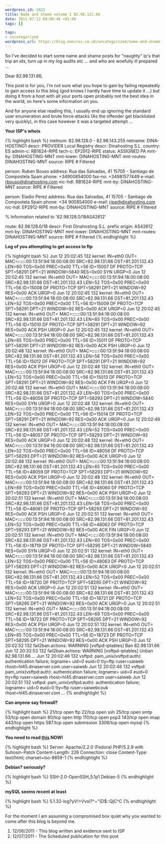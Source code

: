 ```yaml
--- 
wordpress_id: 1023
title: Name and shame volume 1 82.98.131.66
date: 2011-07-12 09:00:49 +01:00
tags: []

tags: 
- uncategorized
wordpress_url: https://blog.oneiroi.co.uk/uncategorized/name-and-shame-volume-1-82-98-131-66
---
```

So I've decided to start some name and shame posts for "naughty" ip's that trip an ids, turn up in my log audits etc ... and who are woefully ill prepared ...

Dear 82.98.131.66,

This post is for you, I'm not sure what you hope to gain by failing repeatedly to gain access to this blog (god knows I hardly have time to update it ...) but doing it from a host with all your ports open probably not the best idea in the world, so here's some information on you.

And for anyone else reading this, I usually end up ignoring the standard user enumeration and brute force attacks (As the offender get blacklisted very quickly), in this case however it was a targeted attempt ...


<strong>Your ISP's whois</strong>

{% highlight bash %}
inetnum:        82.98.128.0 - 82.98.143.255
netname:        DINA-HOSTING1
descr:          PROVIDER Local Registry
descr:          Dinahosting S.L.
country:        ES
admin-c:        RB1624-RIPE
tech-c:         EP2912-RIPE
status:         ASSIGNED PA
mnt-by:         DINAHOSTING-MNT
mnt-lower:      DINAHOSTING-MNT
mnt-routes:     DINAHOSTING-MNT
source:         RIPE # Filtered

person:         Ruben Bouso
address:        Rua das Salvadas, 41
                15705 - Santiago de Compostela
                Spain
phone:          +34900854000
fax-no:         +34981577449
e-mail:         rbouso@dinahosting.com
nic-hdl:        RB1624-RIPE
mnt-by:         DINAHOSTING-MNT
source:         RIPE # Filtered

person:         Eladio Perez
address:        Rua das Salvadas, 41
                15705 - Santiago de Compostela
                Spain
phone:          +34 900854000
e-mail:         ripe@dinahosting.com
nic-hdl:        EP2912-RIPE
mnt-by:         DINAHOSTING-MNT
source:         RIPE # Filtered

% Information related to '82.98.128.0/18AS42612'

route:           82.98.128.0/18
descr:           First Dinahosting S.L. prefix
origin:          AS42612
mnt-by:          DINAHOSTING-MNT
mnt-lower:       DINAHOSTING-MNT
mnt-routes:      DINAHOSTING-MNT
source:          RIPE # Filtered
{% endhighlight %}

<strong>Log of you attempting to get access to ftp</strong>

{% highlight bash %}
Jun 12 20:02:45 132 kernel: IN=eth0 OUT= MAC=**:**:**:**:**:**:00:13:5f:94:18:00:08:00 SRC=82.98.131.66 DST=81.201.132.43 LEN=60 TOS=0x00 PREC=0x00 TTL=56 ID=15007 DF PROTO=TCP SPT=58291 DPT=21 WINDOW=5840 RES=0x00 SYN URGP=0 
Jun 12 20:02:45 132 kernel: IN=eth0 OUT= MAC=**:**:**:**:**:**:00:13:5f:94:18:00:08:00 SRC=82.98.131.66 DST=81.201.132.43 LEN=52 TOS=0x00 PREC=0x00 TTL=56 ID=15008 DF PROTO=TCP SPT=58291 DPT=21 WINDOW=92 RES=0x00 ACK URGP=0 
Jun 12 20:02:45 132 kernel: IN=eth0 OUT= MAC=**:**:**:**:**:**:00:13:5f:94:18:00:08:00 SRC=82.98.131.66 DST=81.201.132.43 LEN=52 TOS=0x00 PREC=0x00 TTL=56 ID=15009 DF PROTO=TCP SPT=58291 DPT=21 WINDOW=92 RES=0x00 ACK URGP=0 
Jun 12 20:02:45 132 kernel: IN=eth0 OUT= MAC=**:**:**:**:**:**:00:13:5f:94:18:00:08:00 SRC=82.98.131.66 DST=81.201.132.43 LEN=65 TOS=0x00 PREC=0x00 TTL=56 ID=15010 DF PROTO=TCP SPT=58291 DPT=21 WINDOW=92 RES=0x00 ACK PSH URGP=0 
Jun 12 20:02:45 132 kernel: IN=eth0 OUT= MAC=**:**:**:**:**:**:00:13:5f:94:18:00:08:00 SRC=82.98.131.66 DST=81.201.132.43 LEN=65 TOS=0x00 PREC=0x00 TTL=56 ID=15011 DF PROTO=TCP SPT=58291 DPT=21 WINDOW=92 RES=0x00 ACK PSH URGP=0 
Jun 12 20:02:48 132 kernel: IN=eth0 OUT= MAC=**:**:**:**:**:**:00:13:5f:94:18:00:08:00 SRC=82.98.131.66 DST=81.201.132.43 LEN=58 TOS=0x00 PREC=0x00 TTL=56 ID=15012 DF PROTO=TCP SPT=58291 DPT=21 WINDOW=92 RES=0x00 ACK PSH URGP=0 
Jun 12 20:02:48 132 kernel: IN=eth0 OUT= MAC=**:**:**:**:**:**:00:13:5f:94:18:00:08:00 SRC=82.98.131.66 DST=81.201.132.43 LEN=52 TOS=0x00 PREC=0x00 TTL=56 ID=15013 DF PROTO=TCP SPT=58291 DPT=21 WINDOW=92 RES=0x00 ACK FIN URGP=0 
Jun 12 20:02:48 132 kernel: IN=eth0 OUT= MAC=**:**:**:**:**:**:00:13:5f:94:18:00:08:00 SRC=82.98.131.66 DST=81.201.132.43 LEN=60 TOS=0x00 PREC=0x00 TTL=56 ID=48056 DF PROTO=TCP SPT=58293 DPT=21 WINDOW=5840 RES=0x00 SYN URGP=0 
Jun 12 20:02:48 132 kernel: IN=eth0 OUT= MAC=**:**:**:**:**:**:00:13:5f:94:18:00:08:00 SRC=82.98.131.66 DST=81.201.132.43 LEN=52 TOS=0x00 PREC=0x00 TTL=56 ID=15014 DF PROTO=TCP SPT=58291 DPT=21 WINDOW=92 RES=0x00 ACK URGP=0 
Jun 12 20:02:48 132 kernel: IN=eth0 OUT= MAC=**:**:**:**:**:**:00:13:5f:94:18:00:08:00 SRC=82.98.131.66 DST=81.201.132.43 LEN=52 TOS=0x00 PREC=0x00 TTL=56 ID=48057 DF PROTO=TCP SPT=58293 DPT=21 WINDOW=92 RES=0x00 ACK URGP=0 
Jun 12 20:02:48 132 kernel: IN=eth0 OUT= MAC=**:**:**:**:**:**:00:13:5f:94:18:00:08:00 SRC=82.98.131.66 DST=81.201.132.43 LEN=52 TOS=0x00 PREC=0x00 TTL=56 ID=48058 DF PROTO=TCP SPT=58293 DPT=21 WINDOW=92 RES=0x00 ACK URGP=0 
Jun 12 20:02:48 132 kernel: IN=eth0 OUT= MAC=**:**:**:**:**:**:00:13:5f:94:18:00:08:00 SRC=82.98.131.66 DST=81.201.132.43 LEN=65 TOS=0x00 PREC=0x00 TTL=56 ID=48059 DF PROTO=TCP SPT=58293 DPT=21 WINDOW=92 RES=0x00 ACK PSH URGP=0 
Jun 12 20:02:48 132 kernel: IN=eth0 OUT= MAC=**:**:**:**:**:**:00:13:5f:94:18:00:08:00 SRC=82.98.131.66 DST=81.201.132.43 LEN=69 TOS=0x00 PREC=0x00 TTL=56 ID=48060 DF PROTO=TCP SPT=58293 DPT=21 WINDOW=92 RES=0x00 ACK PSH URGP=0 
Jun 12 20:02:51 132 kernel: IN=eth0 OUT= MAC=**:**:**:**:**:**:00:13:5f:94:18:00:08:00 SRC=82.98.131.66 DST=81.201.132.43 LEN=58 TOS=0x00 PREC=0x00 TTL=56 ID=48061 DF PROTO=TCP SPT=58293 DPT=21 WINDOW=92 RES=0x00 ACK PSH URGP=0 
Jun 12 20:02:51 132 kernel: IN=eth0 OUT= MAC=**:**:**:**:**:**:00:13:5f:94:18:00:08:00 SRC=82.98.131.66 DST=81.201.132.43 LEN=52 TOS=0x00 PREC=0x00 TTL=56 ID=48062 DF PROTO=TCP SPT=58293 DPT=21 WINDOW=92 RES=0x00 ACK FIN URGP=0 
Jun 12 20:02:51 132 kernel: IN=eth0 OUT= MAC=**:**:**:**:**:**:00:13:5f:94:18:00:08:00 SRC=82.98.131.66 DST=81.201.132.43 LEN=60 TOS=0x00 PREC=0x00 TTL=56 ID=18719 DF PROTO=TCP SPT=58295 DPT=21 WINDOW=5840 RES=0x00 SYN URGP=0 
Jun 12 20:02:51 132 kernel: IN=eth0 OUT= MAC=**:**:**:**:**:**:00:13:5f:94:18:00:08:00 SRC=82.98.131.66 DST=81.201.132.43 LEN=52 TOS=0x00 PREC=0x00 TTL=56 ID=48063 DF PROTO=TCP SPT=58293 DPT=21 WINDOW=92 RES=0x00 ACK URGP=0 
Jun 12 20:02:51 132 kernel: IN=eth0 OUT= MAC=**:**:**:**:**:**:00:13:5f:94:18:00:08:00 SRC=82.98.131.66 DST=81.201.132.43 LEN=52 TOS=0x00 PREC=0x00 TTL=56 ID=18720 DF PROTO=TCP SPT=58295 DPT=21 WINDOW=92 RES=0x00 ACK URGP=0 
Jun 12 20:02:51 132 kernel: IN=eth0 OUT= MAC=**:**:**:**:**:**:00:13:5f:94:18:00:08:00 SRC=82.98.131.66 DST=81.201.132.43 LEN=52 TOS=0x00 PREC=0x00 TTL=56 ID=18721 DF PROTO=TCP SPT=58295 DPT=21 WINDOW=92 RES=0x00 ACK URGP=0 
Jun 12 20:02:51 132 kernel: IN=eth0 OUT= MAC=**:**:**:**:**:**:00:13:5f:94:18:00:08:00 SRC=82.98.131.66 DST=81.201.132.43 LEN=69 TOS=0x00 PREC=0x00 TTL=56 ID=18722 DF PROTO=TCP SPT=58295 DPT=21 WINDOW=92 RES=0x00 ACK PSH URGP=0 
Jun 12 20:02:51 132 kernel: IN=eth0 OUT= MAC=**:**:**:**:**:**:00:13:5f:94:18:00:08:00 SRC=82.98.131.66 DST=81.201.132.43 LEN=65 TOS=0x00 PREC=0x00 TTL=56 ID=18723 DF PROTO=TCP SPT=58295 DPT=21 WINDOW=92 RES=0x00 ACK PSH URGP=0 
Jun 12 20:02:52 132 fail2ban.actions: WARNING [vsftpd-iptables] Ban 82.98.131.66
Jun 12 20:32:53 132 fail2ban.actions: WARNING [vsftpd-iptables] Unban 82.98.131.66
...
Jun 12 20:02:46 132 vsftpd: pam_unix(vsftpd:auth): authentication failure; logname= uid=0 euid=0 tty=ftp ruser=saiweb rhost=hl45.dinaserver.com  user=saiweb
Jun 12 20:02:48 132 vsftpd: pam_unix(vsftpd:auth): authentication failure; logname= uid=0 euid=0 tty=ftp ruser=saiweb rhost=hl45.dinaserver.com  user=saiweb
Jun 12 20:02:51 132 vsftpd: pam_unix(vsftpd:auth): authentication failure; logname= uid=0 euid=0 tty=ftp ruser=saiwebcouk rhost=hl45.dinaserver.com 
...
{% endhighlight %}

<strong>Can anyone say firewall?</strong>

{% highlight bash %}
21/tcp   open  ftp
22/tcp   open  ssh
25/tcp   open  smtp
53/tcp   open  domain
80/tcp   open  http
110/tcp  open  pop3
143/tcp  open  imap
443/tcp  open  https
587/tcp  open  submission
3306/tcp open  mysql
{% endhighlight %}

<strong>You need to read <a href="https://blog.oneiroi.co.uk/security/cloaking-your-web-apps-the-hooded-apache">this</a> NOW!</strong>

{% highlight bash %}
Server: Apache/2.2.0 (Fedora) PHP/5.2.9 with Suhosin-Patch
Content-Length: 226
Connection: close
Content-Type: text/html; charset=iso-8859-1
{% endhighlight %}

<strong>Debian? seriously?</strong>

{% highlight bash %}
SSH-2.0-OpenSSH_5.1p1 Debian-5
{% endhighlight %}

<strong>mySQL seems recent at least</strong>

{% highlight bash %}
5.1.32-log?yV!>VvoI?^~"(D\$::QjC^C
{% endhighlight %}


For the moment I am assuming a compromised box quiet why you wanted to come after this blog is beyond me.

<ol>
	<li>12/06/2011 - This blog written and evidence sent to ISP</li>
	<li>12/07/2011 - The Scheduled publication for this post</li>
</ol>


